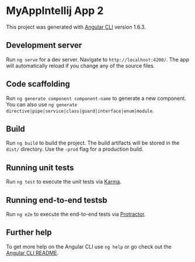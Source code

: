  # MyAppIntellij App 2         

This project was generated with [Angular CLI](https://github.com/angular/angular-cli) version 1.6.3.
 
## Development server 
 
Run `ng serve` for a dev server. Navigate to `http://localhost:4200/`. The app will automatically reload if you change any of the source files.

## Code scaffolding

Run `ng generate component component-name` to generate a new component. You can also use `ng generate directive|pipe|service|class|guard|interface|enum|module`.

## Build 

Run `ng build` to build the project. The build artifacts will be stored in the `dist/` directory. Use the `-prod` flag for a production build.

## Running unit tests  

Run `ng test` to execute the unit tests via [Karma](https://karma-runner.github.io).

## Running end-to-end testsb 

Run `ng e2e` to execute the end-to-end tests via [Protractor](http://www.protractortest.org/).

## Further help  

To get more help on the Angular CLI use `ng help` or go check out the [Angular CLI README](https://github.com/angular/angular-cli/blob/master/README.md).
